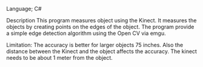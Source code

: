 Language; C#

Description
This program measures object using the Kinect.  It measures the objects by creating points
on the edges of the object.  The program provide a simple edge detection algorithm using the 
Open CV via emgu.

Limitation:
The accuracy is better for larger objects 75 inches.  Also the distance between the Kinect
and the object affects the accuracy.  The kinect needs to be about 1 meter from the object.

